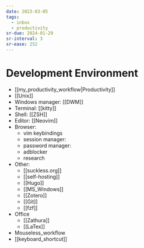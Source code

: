 ```yaml
---
date: 2023-03-05
tags:
  - inbox
  - productivity
sr-due: 2024-01-29
sr-interval: 3
sr-ease: 252
---
```


# Development Environment

<!-- NEXT: review this -->

- [[my_productivity_workflow|Productivity]]
- [[Unix]]
- Windows manager: [[DWM]]
- Terminal: [[kitty]]
- Shell: [[ZSH]]
- Editor: [[Neovim]]
- Browser:
  - vim keybindings
  <!-- TODO: add materials -->
  - session manager:
  - password manager:
  - adblocker
  - research
- Other:
  - [[suckless.org]]
  - [[self-hosting]]
  - [[Hugo]]
  - [[MS_Windows]]
  - [[Zotero]]
  - [[Git]]
  - [[fzf]]
- Office
  - [[Zathura]]
  - [[LaTex]]
- Mouseless_workflow
- [[keyboard_shortcut]]
